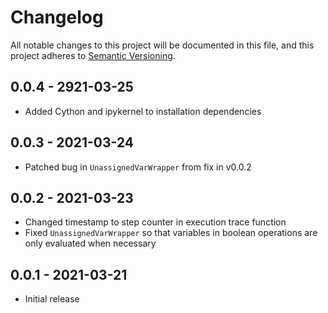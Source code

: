 # Changelog

All notable changes to this project will be documented in this file, and this project adheres to 
[Semantic Versioning](https://semver.org/spec/v2.0.0.html).

## 0.0.4 - 2921-03-25

* Added Cython and ipykernel to installation dependencies

## 0.0.3 - 2021-03-24

* Patched bug in ``UnassignedVarWrapper`` from fix in v0.0.2

## 0.0.2 - 2021-03-23

* Changed timestamp to step counter in execution trace function
* Fixed ``UnassignedVarWrapper`` so that variables in boolean operations are only evaluated when
  necessary

## 0.0.1 - 2021-03-21

* Initial release
